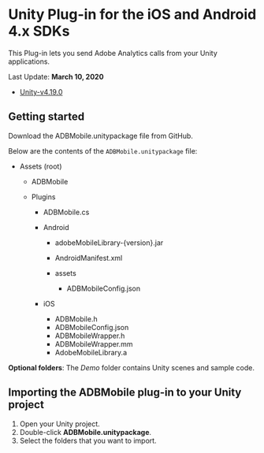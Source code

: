 # Unity Plug-in for the iOS and Android 4.x SDKs

This Plug-in lets you send Adobe Analytics calls from your Unity applications.

Last Update: **March 10, 2020**
* [Unity-v4.19.0](https://github.com/Adobe-Marketing-Cloud/mobile-services/releases/tag/v4.19.0-Unity)

## Getting started

Download the ADBMobile.unitypackage file from GitHub.

Below are the contents of the `ADBMobile.unitypackage` file:

* Assets (root)

  * ADBMobile

  * Plugins

    * ADBMobile.cs
    * Android

      * adobeMobileLibrary-{version}.jar
      * AndroidManifest.xml
      * assets

        * ADBMobileConfig.json

    * iOS

      * ADBMobile.h
      * ADBMobileConfig.json
      * ADBMobileWrapper.h
      * ADBMobileWrapper.mm
      * AdobeMobileLibrary.a

**Optional folders**: The *Demo* folder contains Unity scenes and sample code.

## Importing the ADBMobile plug-in to your Unity project

1. Open your Unity project.
1. Double-click **ADBMobile.unitypackage**.
1. Select the folders that you want to import.
